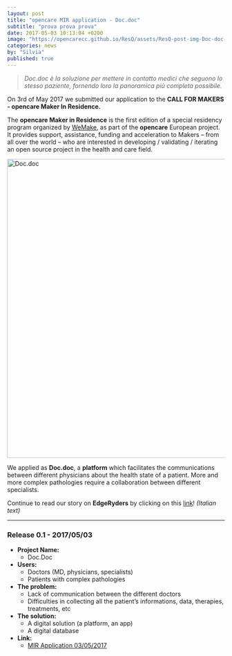 ```yaml
---
layout: post
title: "opencare MIR application - Doc.doc"
subtitle: "prova prova prova"
date: 2017-05-03 10:13:04 +0200
image: "https://opencarecc.github.io/ResQ/assets/ResQ-post-img-Doc-doc-board.png"
categories: news
by: "Silvia"
published: true
---
```


<blockquote><i>Doc.doc è la soluzione per mettere in contatto medici che seguono lo stesso paziente, fornendo loro la panoramica più completa possibile.</i></blockquote>

On 3rd of May 2017 we submitted our application to the <b>CALL FOR MAKERS - opencare Maker In Residence.</b>  

The <b>opencare Maker in Residence</b> is the first edition of a special residency program organized by [WeMake](wemake.cc), as part of the <b>opencare</b> European project. It provides support, assistance, funding and acceleration to Makers – from all over the world – who are interested in developing / validating / iterating an open source project in the health and care field.

<img src="https://opencarecc.github.io/ResQ/assets/ResQ-post-img-Doc-doc-board.png" alt="Doc.doc" height="691" width="768">

We applied as <b>Doc.doc</b>, a <b>platform</b> which facilitates the communications between different physicians about the health state of a patient. More and more complex pathologies require a collaboration between different specialists.

Continue to read our story on <b>EdgeRyders</b> by clicking on this [link](https://edgeryders.eu/t/mir-application-doc-doc-now-resq/6578)! <i>(Italian text)</i>

***

### Release 0.1 - 2017/05/03

* <b>Project Name:</b>
  * Doc.Doc
* <b>Users:</b>
  * Doctors (MD, physicians, specialists)
  * Patients with complex pathologies
* <b>The problem:</b>
  * Lack of communication between the different doctors
  * Difficulties in collecting all the patient’s informations, data, therapies, treatments, etc
* <b>The solution:</b>
  * A digital solution (a platform, an app)
  * A digital database
* <b>Link:</b>
  * [MIR Application 03/05/2017](https://edgeryders.eu/t/mir-application-doc-doc-now-resq/6578)
